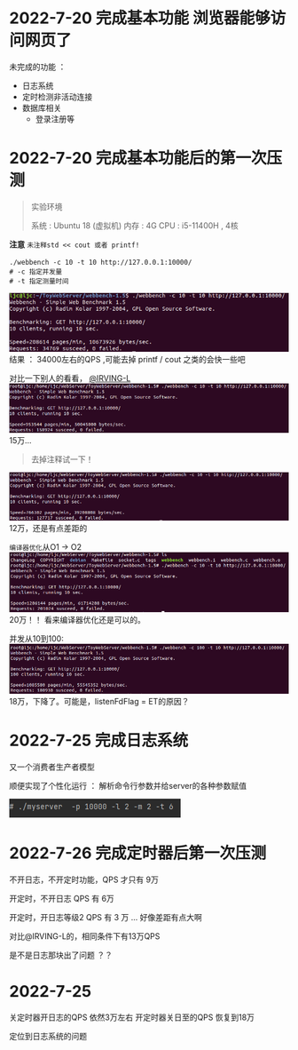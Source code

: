 # 2022-7-20 完成基本功能 浏览器能够访问网页了
未完成的功能 ：
- 日志系统
- 定时检测非活动连接
- 数据库相关
  - 登录注册等

# 2022-7-20 完成基本功能后的第一次压测
>实验环境
> 
> 系统 : Ubuntu 18 (虚拟机)
> 内存 : 4G
> CPU : i5-11400H , 4核
 
**注意** `未注释std << cout 或者 printf!` 

~~~shell
./webbench -c 10 -t 10 http://127.0.0.1:10000/
# -c 指定并发量
# -t 指定测量时间
~~~

![img.png](img.png)
结果 ： 34000左右的QPS ,可能去掉 printf / cout 之类的会快一些吧

对比一下别人的看看，
[@IRVING-L](https://gitee.com/ljunsang/tiny-http-server)
![img_1.png](img_1.png)
15万...


> 去掉注释试一下！

![img_2.png](img_2.png)
12万，还是有点差距的

`编译器优化`从O1 -> O2
![img_3.png](img_3.png)
20万！！ 
看来编译器优化还是可以的。

并发从10到100:
![img_4.png](img_4.png)
18万，下降了。可能是，listenFdFlag = ET的原因？

# 2022-7-25 完成日志系统
又一个消费者生产者模型

顺便实现了个性化运行 ： 解析命令行参数并给server的各种参数赋值

![img](./images/img.png)

# 2022-7-26 完成定时器后第一次压测
不开日志，不开定时功能，QPS 才只有 9万

开定时，不开日志 QPS 有 6万

开定时，开日志等级2 QPS 有 3 万 ... 好像差距有点大啊

对比@IRVING-L的，相同条件下有13万QPS

是不是日志那块出了问题 ？？

# 2022-7-25
关定时器开日志的QPS 依然3万左右
开定时器关日至的QPS 恢复到18万

定位到日志系统的问题
